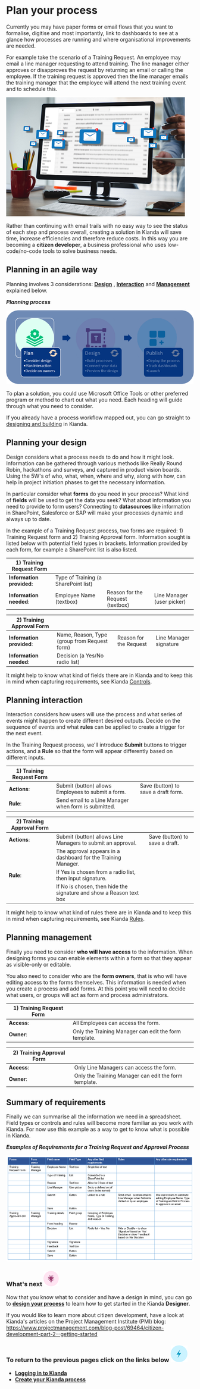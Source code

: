 # Plan your process

Currently you may have paper forms or email flows that you want to formalise, digitise and most importantly, link to dashboards to see at a glance how processes are running and where organisational improvements are needed.

For example take the scenario of a Training Request. An employee may email a line manager requesting to attend training. The line manager either approves or disapproves the request by returning an email or calling the employee. If the training request is approved then the line manager emails the training manager that the employee will attend the next training event and to schedule this. 

![Email trail](images/emails.png)



Rather than continuing with email trails with no easy way to see the status of each step and process overall, creating a solution in Kianda will save time, increase efficiencies and therefore reduce costs. In this way you are becoming a **citizen developer**, a business professional who uses low-code/no-code tools to solve business needs. 



## Planning in an agile way

Planning involves 3 considerations: [**Design**](#planning-your-design) , [**Interaction**](#planning-interaction)  and [**Management**](#planning-management) explained below.

***Planning process***

![Planning](images/highlightplan.png)

To plan a solution, you could use Microsoft Office Tools or other preferred program or method to chart out what you need. Each heading will guide through what you need to consider.

If you already have a process workflow mapped out, you can go straight to [designing and building](getting-started/design_process.md) in Kianda. 



## Planning your design ##

Design considers what a process needs to do and how it might look. Information can be gathered through various methods like Really Round Robin, hackathons and surveys, and captured in product vision boards. Using the 5W's of who, what, when, where and why, along with how, can help in project initiation phases to get the necessary information. 

In particular consider what **forms** do you need in your process? What kind of **fields** will be used to get the data you seek? What about information you need to provide to form users? Connecting to **datasources** like information in SharePoint, Salesforce or SAP will make your processes dynamic and always up to date.

In the example of a Training Request process, two forms are required: 1) Training Request form and 2) Training Approval form. Information sought is listed below with potential field types in brackets. Information provided by each form, for example a SharePoint list is also listed.

| 1) Training Request Form  |                                      |                                  |                            |
| ------------------------- | ------------------------------------ | -------------------------------- | -------------------------- |
| **Information provided:** | Type of Training (a SharePoint list) |                                  |                            |
| **Information needed**:   | Employee Name (textbox)              | Reason for the Request (textbox) | Line Manager (user picker) |


| 2) Training Approval Form |                                              |                        |                        |
| ------------------------- | -------------------------------------------- | ---------------------- | ---------------------- |
| **Information provided**: | Name, Reason, Type (group from Request form) | Reason for the Request | Line Manager signature |
| **Information needed**:   | Decision (a Yes/No  radio list)              |                        |                        |

It might help to know what kind of fields there are in Kianda and to keep this in mind when capturing requirements, see Kianda [Controls](/getting-started/controls.md).



## Planning interaction ##

Interaction considers how users will use the process and what series of events might happen to create different desired outputs. Decide on the sequence of events and what **rules** can be applied to create a trigger for the next event.

In the Training Request process, we'll introduce **Submit** buttons to trigger actions, and a **Rule** so that the form will appear differently based on different inputs.

| 1) Training Request Form |                                                      |                                     |
| ------------------------ | ---------------------------------------------------- | ----------------------------------- |
| **Actions**:             | Submit (button) allows Employees to submit a form.   | Save (button) to save a draft form. |
| **Rule**:                | Send email to a Line Manager when form is submitted. |                                     |


| 2) Training Approval Form |                                                              |                                 |
| ------------------------- | ------------------------------------------------------------ | ------------------------------- |
| **Actions**:              | Submit (button) allows Line Managers to submit an approval.  | Save (button)  to save a draft. |
|                           | The approval appears in a dashboard for the Training Manager. |                                 |
| **Rule**:                 | If Yes is chosen from a radio list, then input signature.    |                                 |
|                           | If No is chosen, then hide the signature and show a Reason text box |                                 |

It might help to know what kind of rules there are in Kianda and to keep this in mind when capturing requirements, see Kianda [Rules](/getting-started/rules.md).



## Planning management ##

Finally you need to consider **who will have access** to the information. When designing forms you can enable elements within a form so that they appear as visible-only or editable. 

You also need to consider who are the **form owners**, that is who will have editing access to the forms themselves. This information is needed when you create a process and add forms. At this point you will need to decide what users, or groups will act as form and process administrators. 

| 1) Training Request Form |                                                       |
| ------------------------ | ----------------------------------------------------- |
| **Access**:              | All Employees can access the form.                    |
| **Owner**:               | Only the Training Manager can edit the form template. |

| 2) Training Approval Form |                                                       |
| ------------------------- | ----------------------------------------------------- |
| **Access**:               | Only Line Managers can access the form.               |
| **Owner**:                | Only the Training Manager can edit the form template. |



## Summary of requirements ##

Finally we can summarise all the information we need in a spreadsheet. Field types or controls and rules will become more familiar as you work with Kianda. For now use this example as a way to get to know what is possible in Kianda.

***Examples of Requirements for a Training Request and Approval Process***

![Training Process requirements](images/trainingreq_orig.png)



### What's next  ![Idea icon](images/18.png) ###

Now that you know what to consider and have a design in mind, you can go to [**design your process**](getting-started/design_process.md) to learn how to get started in the Kianda **Designer**.

If you would like to learn more about citizen development, have a look at Kianda's articles on the Project Management Institute (PMI) blog: https://www.projectmanagement.com/blog-post/69464/citizen-development-part-2--getting-started




### **To return to the previous pages click on the links below**  ![Idea icon](images/10.png) 

- **[Logging in to Kianda](getting-started/logging_in.md)**
- **[Create your Kianda process](getting-started/create_process.md)**



